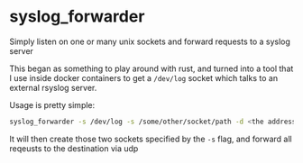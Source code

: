 # syslog_forwarder

Simply listen on one or many unix sockets and forward requests to a syslog server

This began as something to play around with rust, and turned into a tool that I use inside docker containers to get a `/dev/log` socket which talks to an external rsyslog server.

Usage is pretty simple:

```sh
syslog_forwarder -s /dev/log -s /some/other/socket/path -d <the address of the syslog server>:<the port>
```

It will then create those two sockets specified by the `-s` flag, and forward all reqeusts to the destination via udp
